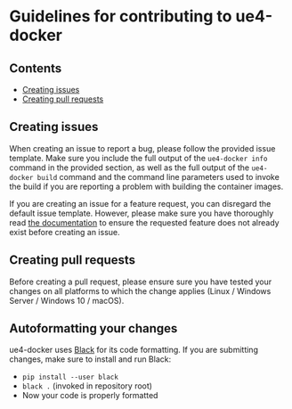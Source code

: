 Guidelines for contributing to ue4-docker
=========================================


## Contents

- [Creating issues](#creating-issues)
- [Creating pull requests](#creating-pull-requests)


## Creating issues

When creating an issue to report a bug, please follow the provided issue template. Make sure you include the full output of the `ue4-docker info` command in the provided section, as well as the full output of the `ue4-docker build` command and the command line parameters used to invoke the build if you are reporting a problem with building the container images.

If you are creating an issue for a feature request, you can disregard the default issue template. However, please make sure you have thoroughly read [the documentation](https://docs.adamrehn.com/ue4-docker/) to ensure the requested feature does not already exist before creating an issue.


## Creating pull requests

Before creating a pull request, please ensure sure you have tested your changes on all platforms to which the change applies (Linux / Windows Server / Windows 10 / macOS).

## Autoformatting your changes

ue4-docker uses [Black](https://github.com/psf/black) for its code formatting.
If you are submitting changes, make sure to install and run Black:

- `pip install --user black`
- `black .` (invoked in repository root)
- Now your code is properly formatted
